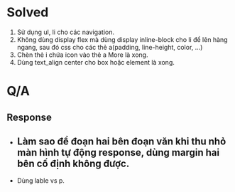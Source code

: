 # Solved
1. Sử dụng ul, li cho các navigation.
2. Không dùng display flex mà dùng display inline-block cho li để lên hàng ngang, sau đó css cho các thẻ a(padding, line-height, color, ...)
3. Chèn thẻ i chứa icon vào thẻ a More là xong.
4. Dùng text_align center cho box hoặc element là xong.

# Q/A
## Response
+ Làm sao để đoạn hai bên đoạn văn khi thu nhỏ màn hình tự động response, dùng margin hai bên cố định không được.
    - 
+ Dùng lable vs p.